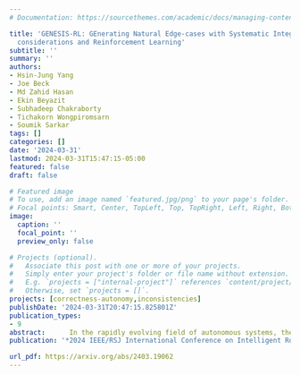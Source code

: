 ```yaml
---
# Documentation: https://sourcethemes.com/academic/docs/managing-content/

title: 'GENESIS-RL: GEnerating Natural Edge-cases with Systematic Integration of Safety
  considerations and Reinforcement Learning'
subtitle: ''
summary: ''
authors:
- Hsin-Jung Yang
- Joe Beck
- Md Zahid Hasan
- Ekin Beyazit
- Subhadeep Chakraborty
- Tichakorn Wongpiromsarn
- Soumik Sarkar
tags: []
categories: []
date: '2024-03-31'
lastmod: 2024-03-31T15:47:15-05:00
featured: false
draft: false

# Featured image
# To use, add an image named `featured.jpg/png` to your page's folder.
# Focal points: Smart, Center, TopLeft, Top, TopRight, Left, Right, BottomLeft, Bottom, BottomRight.
image:
  caption: ''
  focal_point: ''
  preview_only: false

# Projects (optional).
#   Associate this post with one or more of your projects.
#   Simply enter your project's folder or file name without extension.
#   E.g. `projects = ["internal-project"]` references `content/project/deep-learning/index.md`.
#   Otherwise, set `projects = []`.
projects: [correctness-autonomy,inconsistencies]
publishDate: '2024-03-31T20:47:15.825801Z'
publication_types:
- 9
abstract:      In the rapidly evolving field of autonomous systems, the safety and reliability of the system components are fundamental requirements. These components are often vulnerable to complex and unforeseen environments, making natural edge-case generation essential for enhancing system resilience. This paper presents GENESIS-RL, a novel framework that leverages system-level safety considerations and reinforcement learning techniques to systematically generate naturalistic edge cases. By simulating challenging conditions that mimic the real-world situations, our framework aims to rigorously test entire system's safety and reliability. Although demonstrated within the autonomous driving application, our methodology is adaptable across diverse autonomous systems. Our experimental validation, conducted on high-fidelity simulator underscores the overall effectiveness of this framework.
publication: '*2024 IEEE/RSJ International Conference on Intelligent Robots and Systems  (IROS)*'

url_pdf: https://arxiv.org/abs/2403.19062
---
```

